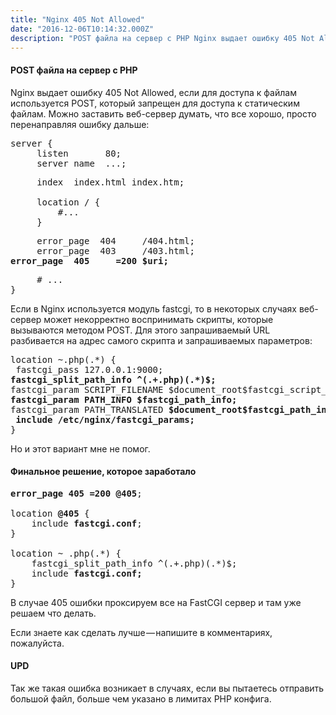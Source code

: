 ```yaml
---
title: "Nginx 405 Not Allowed"
date: "2016-12-06T10:14:32.000Z"
description: "POST файла на сервер с PHP Nginx выдает ошибку 405 Not Allowed, если для доступа к файлам используется POST, который запрещен дл"
---
```


<h4>POST файла на сервер с PHP</h4>
<p>Nginx выдает ошибку 405 Not Allowed, если для доступа к файлам используется POST, который запрещен для доступа к статическим файлам. Можно заставить веб-сервер думать, что все хорошо, просто перенаправляя ошибку дальше:</p>
<pre>server {<br>     listen       80;<br>     server_name  ...;</pre>
<pre>     index  index.html index.htm;<br><br>     location / {<br>         #...<br>     }</pre>
<pre>     error_page  404     /404.html;<br>     error_page  403     /403.html;<br><strong>error_page  405     =200 $uri;</strong></pre>
<pre>     # ...<br>}</pre>
<p>Если в Nginx используется модуль fastcgi, то в некоторых случаях веб-сервер может некорректно воспринимать скрипты, которые вызываются методом POST. Для этого запрашиваемый URL разбивается на адрес самого скрипта и запрашиваемых параметров:</p>
<pre>location ~.php(.*) {<br> fastcgi_pass 127.0.0.1:9000;<br><strong>fastcgi_split_path_info ^(.+.php)(.*)$;<br></strong>fastcgi_param SCRIPT_FILENAME $document_root$fastcgi_script_name;<br><strong>fastcgi_param PATH_INFO $fastcgi_path_info;<br></strong>fastcgi_param PATH_TRANSLATED <strong>$document_root$fastcgi_path_info;<br> include /etc/nginx/fastcgi_params;<br></strong>}</pre>
<p>Но и этот вариант мне не помог.</p>
<h4>Финальное решение, которое заработало</h4>
<pre><strong>error_page 405 =200 @405</strong>;<br><br>location <strong>@405</strong> {<br>    include <strong>fastcgi.conf</strong>;<br>}<br><br>location ~ .php(.*) {<br>    fastcgi_split_path_info ^(.+.php)(.*)$;<br>    include <strong>fastcgi.conf;</strong><br>}</pre>
<p>В случае 405 ошибки проксируем все на FastCGI сервер и там уже решаем что делать.</p>
<p>Если знаете как сделать лучше — напишите в комментариях, пожалуйста.</p>
<h4>UPD</h4>
<p>Так же такая ошибка возникает в случаях, если вы пытаетесь отправить большой файл, больше чем указано в лимитах PHP конфига.</p>


